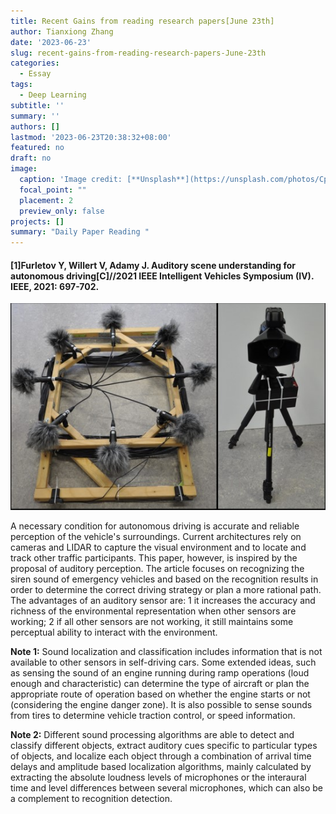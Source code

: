 ```yaml
---
title: Recent Gains from reading research papers[June 23th]
author: Tianxiong Zhang
date: '2023-06-23'
slug: recent-gains-from-reading-research-papers-June-23th
categories:
  - Essay
tags:
  - Deep Learning
subtitle: ''
summary: ''
authors: []
lastmod: '2023-06-23T20:38:32+08:00'
featured: no
draft: no
image:
  caption: 'Image credit: [**Unsplash**](https://unsplash.com/photos/CpkOjOcXdUY)'
  focal_point: ""
  placement: 2
  preview_only: false
projects: []
summary: "Daily Paper Reading "
---
```

#### [1]Furletov Y, Willert V, Adamy J. Auditory scene understanding for autonomous driving[C]//2021 IEEE Intelligent Vehicles Symposium (IV). IEEE, 2021: 697-702.

![screen reader text](1.jpg "Experimental equipment")

A necessary condition for autonomous driving is accurate and reliable perception of the vehicle's surroundings. Current architectures rely on cameras and LIDAR to capture the visual environment and to locate and track other traffic participants. This paper, however, is inspired by the proposal of auditory perception. The article focuses on recognizing the siren sound of emergency vehicles and based on the recognition results in order to determine the correct driving strategy or plan a more rational path. The advantages of an auditory sensor are: 1 it increases the accuracy and richness of the environmental representation when other sensors are working; 2 if all other sensors are not working, it still maintains some perceptual ability to interact with the environment.

**Note 1:** 
Sound localization and classification includes information that is not available to other sensors in self-driving cars. Some extended ideas, such as sensing the sound of an engine running during ramp operations (loud enough and characteristic) can determine the type of aircraft or plan the appropriate route of operation based on whether the engine starts or not (considering the engine danger zone). It is also possible to sense sounds from tires to determine vehicle traction control, or speed information.

**Note 2:**
Different sound processing algorithms are able to detect and classify different objects, extract auditory cues specific to particular types of objects, and localize each object through a combination of arrival time delays and amplitude based localization algorithms, mainly calculated by extracting the absolute loudness levels of microphones or the interaural time and level differences between several microphones, which can also be a complement to recognition detection.



